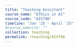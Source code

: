 ```yaml
---
title: "Teaching Assistant"
course_name: "Ethics in AI"
course_code: "AIV790"
timeline: "Jan '25 - April '25"
#course_website: ""
collection: teaching
permalink: /teaching/AIV790
---
```

